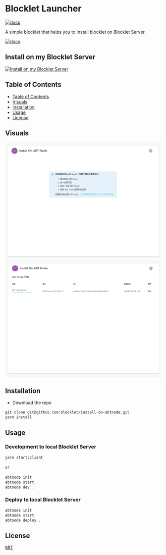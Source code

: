 # Blocklet Launcher

[![docs](https://img.shields.io/badge/powered%20by-arcblock-green.svg)](https://docs.arcblock.io)

A simple blocklet that helps you to install blocklet on Blocklet Server.

[![docs](https://img.shields.io/badge/-run%20online-blue.svg)](https://install.arcblock.io/)

## Install on my Blocklet Server

[![Install on my Blocklet Server](https://raw.githubusercontent.com/blocklet/development-guide/main/assets/install_on_abtnode.svg)](https://install.arcblock.io/?action=blocklet-install&meta_url=https%3A%2F%2Fgithub.com%2Fblocklet%2Finstall-on-abtnode%2Freleases%2Fdownload%2F1.1.7%2Fblocklet.json)

## Table of Contents

- [Table of Contents](#Table-of-Contents)
- [Visuals](#Visuals)
- [Installation](#Introduction)
- [Usage](#Usage)
- [License](#License)

## Visuals

![empty page](/screenshots/empty.png)
![index page](/screenshots/index.png)

## Installation

- Download the repo

```
git clone git@github.com:blocklet/install-on-abtnode.git
yarn install
```

## Usage

### Development to local Blocklet Server

```
yarn start:client

or

abtnode init
abtnode start
abtnode dev .
```

### Deploy to local Blocklet Server

```
abtnode init
abtnode start
abtnode deploy .
```

## License

[MIT](LICENSE)
